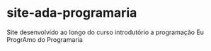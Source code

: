 # site-ada-programaria
Site desenvolvido ao longo do curso introdutório a programação Eu ProgrAmo do Programaria
